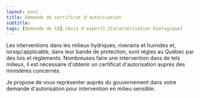 ```yaml
---
layout: post
title: Demande de certificat d'autorisation
subtitle:
tags: [Demande de CA],[Avis d'expert],[Caractérisation biologique]
---
```


Les interventions dans les milieux hydriques, riverains et humides et, lorsqu'applicable, dans leur bande de protection, sont régies au Québec par des lois et règlements. Nombreuses faire une intervention dans de tels milieux, il est nécessaire d'obtenir un certificat d'autorisation auprès des ministères concernés. 

Je propose de vous représenter auprès du gouvernement dans votre demande d'autorisation pour intervention en milieu sensible. 

